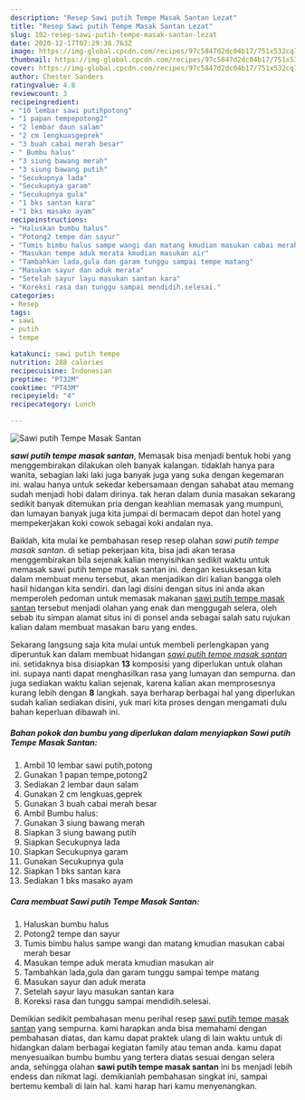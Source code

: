 ```yaml
---
description: "Resep Sawi putih Tempe Masak Santan Lezat"
title: "Resep Sawi putih Tempe Masak Santan Lezat"
slug: 102-resep-sawi-putih-tempe-masak-santan-lezat
date: 2020-12-17T07:29:38.763Z
image: https://img-global.cpcdn.com/recipes/97c5847d2dc04b17/751x532cq70/sawi-putih-tempe-masak-santan-foto-resep-utama.jpg
thumbnail: https://img-global.cpcdn.com/recipes/97c5847d2dc04b17/751x532cq70/sawi-putih-tempe-masak-santan-foto-resep-utama.jpg
cover: https://img-global.cpcdn.com/recipes/97c5847d2dc04b17/751x532cq70/sawi-putih-tempe-masak-santan-foto-resep-utama.jpg
author: Chester Sanders
ratingvalue: 4.8
reviewcount: 3
recipeingredient:
- "10 lembar sawi putihpotong"
- "1 papan tempepotong2"
- "2 lembar daun salam"
- "2 cm lengkuasgeprek"
- "3 buah cabai merah besar"
- " Bumbu halus"
- "3 siung bawang merah"
- "3 siung bawang putih"
- "Secukupnya lada"
- "Secukupnya garam"
- "Secukupnya gula"
- "1 bks santan kara"
- "1 bks masako ayam"
recipeinstructions:
- "Haluskan bumbu halus"
- "Potong2 tempe dan sayur"
- "Tumis bimbu halus sampe wangi dan matang kmudian masukan cabai merah besar"
- "Masukan tempe aduk merata kmudian masukan air"
- "Tambahkan lada,gula dan garam tunggu sampai tempe matang"
- "Masukan sayur dan aduk merata"
- "Setelah sayur layu masukan santan kara"
- "Koreksi rasa dan tunggu sampai mendidih.selesai."
categories:
- Resep
tags:
- sawi
- putih
- tempe

katakunci: sawi putih tempe 
nutrition: 288 calories
recipecuisine: Indonesian
preptime: "PT32M"
cooktime: "PT43M"
recipeyield: "4"
recipecategory: Lunch

---
```



![Sawi putih Tempe Masak Santan](https://img-global.cpcdn.com/recipes/97c5847d2dc04b17/751x532cq70/sawi-putih-tempe-masak-santan-foto-resep-utama.jpg)

<b><i>sawi putih tempe masak santan</i></b>, Memasak bisa menjadi bentuk hobi yang menggembirakan dilakukan oleh banyak kalangan. tidaklah hanya para wanita, sebagian laki laki juga banyak juga yang suka dengan kegemaran ini. walau hanya untuk sekedar kebersamaan dengan sahabat atau memang sudah menjadi hobi dalam dirinya. tak heran dalam dunia masakan sekarang sedikit banyak ditemukan pria dengan keahlian memasak yang mumpuni, dan lumayan banyak juga kita jumpai di bermacam depot dan hotel yang mempekerjakan koki cowok sebagai koki andalan nya.

Baiklah, kita mulai ke pembahasan resep resep olahan <i>sawi putih tempe masak santan</i>. di setiap pekerjaan kita, bisa jadi akan terasa menggembirakan bila sejenak kalian menyisihkan sedikit waktu untuk memasak sawi putih tempe masak santan ini. dengan kesuksesan kita dalam membuat menu tersebut, akan menjadikan diri kalian bangga oleh hasil hidangan kita sendiri. dan lagi disini dengan situs ini anda akan memperoleh pedoman untuk memasak makanan <u>sawi putih tempe masak santan</u> tersebut menjadi olahan yang enak dan menggugah selera, oleh sebab itu simpan alamat situs ini di ponsel anda sebagai salah satu rujukan kalian dalam membuat masakan baru yang endes.




Sekarang langsung saja kita mulai untuk membeli perlengkapan yang diperuntuk kan dalam membuat hidangan <u><i>sawi putih tempe masak santan</i></u> ini. setidaknya bisa disiapkan <b>13</b> komposisi yang diperlukan untuk olahan ini. supaya nanti dapat menghasilkan rasa yang lumayan dan sempurna. dan juga sediakan waktu kalian sejenak, karena kalian akan memprosesnya kurang lebih dengan <b>8</b> langkah. saya berharap berbagai hal yang diperlukan sudah kalian sediakan disini, yuk mari kita proses dengan mengamati dulu bahan keperluan dibawah ini.

<!--inarticleads1-->

##### Bahan pokok dan bumbu yang diperlukan dalam menyiapkan Sawi putih Tempe Masak Santan:

1. Ambil 10 lembar sawi putih,potong
1. Gunakan 1 papan tempe,potong2
1. Sediakan 2 lembar daun salam
1. Gunakan 2 cm lengkuas,geprek
1. Gunakan 3 buah cabai merah besar
1. Ambil  Bumbu halus:
1. Gunakan 3 siung bawang merah
1. Siapkan 3 siung bawang putih
1. Siapkan Secukupnya lada
1. Siapkan Secukupnya garam
1. Gunakan Secukupnya gula
1. Siapkan 1 bks santan kara
1. Sediakan 1 bks masako ayam




<!--inarticleads2-->

##### Cara membuat Sawi putih Tempe Masak Santan:

1. Haluskan bumbu halus
1. Potong2 tempe dan sayur
1. Tumis bimbu halus sampe wangi dan matang kmudian masukan cabai merah besar
1. Masukan tempe aduk merata kmudian masukan air
1. Tambahkan lada,gula dan garam tunggu sampai tempe matang
1. Masukan sayur dan aduk merata
1. Setelah sayur layu masukan santan kara
1. Koreksi rasa dan tunggu sampai mendidih.selesai.




Demikian sedikit pembahasan menu perihal resep <u>sawi putih tempe masak santan</u> yang sempurna. kami harapkan anda bisa memahami dengan pembahasan diatas, dan kamu dapat praktek ulang di lain waktu untuk di hidangkan dalam berbagai kegiatan family atau teman anda. kamu dapat menyesuaikan bumbu bumbu yang tertera diatas sesuai dengan selera anda, sehingga olahan <b>sawi putih tempe masak santan</b> ini bs menjadi lebih endess dan nikmat lagi. demikianlah pembahasan singkat ini, sampai bertemu kembali di lain hal. kami harap hari kamu menyenangkan.
